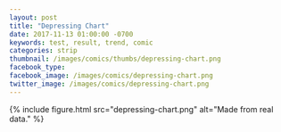 ```yaml
---
layout: post
title: "Depressing Chart"
date: 2017-11-13 01:00:00 -0700
keywords: test, result, trend, comic
categories: strip
thumbnail: /images/comics/thumbs/depressing-chart.png
facebook_type: 
facebook_image: /images/comics/depressing-chart.png
twitter_image: /images/comics/depressing-chart.png
---
```


{% include figure.html src="depressing-chart.png" alt="Made from real data." %}
